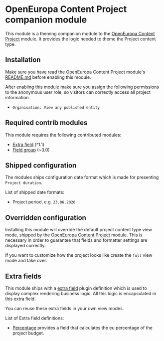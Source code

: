 # OpenEuropa Content Project companion module

This module is a theming companion module to the [OpenEuropa Content Project](https://github.com/openeuropa/oe_content/tree/master/modules/oe_content_project) module.
It provides the logic needed to theme the Project content type.

## Installation

Make sure you have read the OpenEuropa Content Project module's [README.md](https://github.com/openeuropa/oe_content/blob/master/modules/oe_content_project/README.md)
before enabling this module.

After enabling this module make sure you assign the following permissions to the anonymous user role, so visitors can
correctly access all project information.

- `Organisation: View any published entity`

## Required contrib modules

This module requires the following contributed modules:

* [Extra field](https://www.drupal.org/project/extra_field) (^1.1)
* [Field group](https://www.drupal.org/project/field_group) (~3.0)

## Shipped configuration

The modules ships configuration date format which is made for presenting `Project duration`.

List of shipped date formats:

* Project period, e.g. `23.06.2020`

## Overridden configuration

Installing this module will override the default project content type view mode, shipped by the
[OpenEuropa Content Project](https://github.com/openeuropa/oe_content/tree/master/modules/oe_content_project)
module. This is necessary in order to guarantee that fields and formatter settings are displayed correctly.

If you want to customize how the project looks like create the `full` view mode and take over.

## Extra fields

This module ships with a [extra field](https://www.drupal.org/project/extra_field) plugin definition which is
used to display complex rendering business logic. All this logic is encapsulated in this extra field.

You can reuse these extra fields in your own view modes.

List of Extra field definitions:

* [Percentage](src/Plugin/ExtraField/Display/PercentageExtraField.php) provides a field that
calculates the eu percentage of the project budget.
